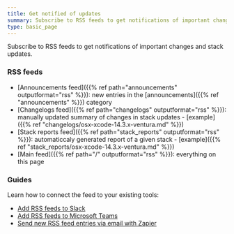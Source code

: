 ```yaml
---
title: Get notified of updates
summary: Subscribe to RSS feeds to get notifications of important changes and stack updates.
type: basic_page
---
```


Subscribe to RSS feeds to get notifications of important changes and stack updates.

### RSS feeds

- [Announcements feed]({{% ref path="announcements" outputformat="rss" %}}): new entries in the [announcements]({{% ref "announcements" %}}) category
- [Changelogs feed]({{% ref path="changelogs" outputformat="rss" %}}): manually updated summary of changes in stack updates - [example]({{% ref "changelogs/osx-xcode-14.3.x-ventura.md" %}})
- [Stack reports feed]({{% ref path="stack_reports" outputformat="rss" %}}): automaticcaly generated report of a given stack - [example]({{% ref "stack_reports/osx-xcode-14.3.x-ventura.md" %}})
- [Main feed]({{% ref path="/" outputformat="rss" %}}): everything on this page

### Guides

Learn how to connect the feed to your existing tools:

- [Add RSS feeds to Slack](https://slack.com/help/articles/218688467-Add-RSS-feeds-to-Slack)
- [Add RSS feeds to Microsoft Teams](https://www.howtogeek.com/708799/how-to-send-rss-feeds-to-a-microsoft-teams-channel/)
- [Send new RSS feed entries via email with Zapier](https://zapier.com/apps/email/integrations/rss/1441/send-new-rss-feed-entries-via-email)

